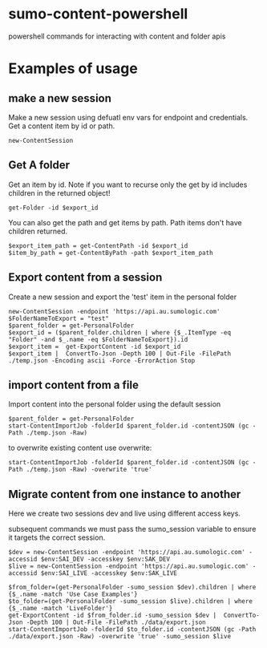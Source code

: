 # sumo-content-powershell
powershell commands for interacting with content and folder apis

# Examples of usage

## make a new session
Make a new session using defuatl env vars for endpoint and credentials.
Get a content item by id or path.

```
new-ContentSession
```

## Get A folder
Get an item by id. Note if you want to recurse only the get by id includes children in the returned object!
```
get-Folder -id $export_id  
```

You can also get the path and get items by path. Path items don't have children returned.
```
$export_item_path = get-ContentPath -id $export_id
$item_by_path = get-ContentByPath -path $export_item_path
```

## Export content from a session
Create a new session and export the 'test' item in the personal folder
```
new-ContentSession -endpoint 'https://api.au.sumologic.com' 
$FolderNameToExport = "test"
$parent_folder = get-PersonalFolder 
$export_id = ($parent_folder.children | where {$_.ItemType -eq "Folder" -and $_.name -eq $FolderNameToExport}).id
$export_item =  get-ExportContent -id $export_id
$export_item |  ConvertTo-Json -Depth 100 | Out-File -FilePath ./temp.json -Encoding ascii -Force -ErrorAction Stop
```

## import content from a file
Import content into the personal folder using the default session
```
$parent_folder = get-PersonalFolder 
start-ContentImportJob -folderId $parent_folder.id -contentJSON (gc -Path ./temp.json -Raw) 
```

to overwrite existing content use overwrite:
```
start-ContentImportJob -folderId $parent_folder.id -contentJSON (gc -Path ./temp.json -Raw) -overwrite 'true'
```

## Migrate content from one instance to another
Here we create two sessions dev and live using different access keys.

subsequent commands we must pass the sumo_session variable to ensure it targets the correct session.
```
$dev = new-ContentSession -endpoint 'https://api.au.sumologic.com' -accessid $env:SAI_DEV -accesskey $env:SAK_DEV
$live = new-ContentSession -endpoint 'https://api.au.sumologic.com' -accessid $env:SAI_LIVE -accesskey $env:SAK_LIVE   

$from_folder=(get-PersonalFolder -sumo_session $dev).children | where {$_.name -match 'Use Case Examples'}
$to_folder=(get-PersonalFolder -sumo_session $live).children | where {$_.name -match 'LiveFolder'}
get-ExportContent -id $from_folder.id -sumo_session $dev |  ConvertTo-Json -Depth 100 | Out-File -FilePath ./data/export.json
start-ContentImportJob -folderId $to_folder.id -contentJSON (gc -Path ./data/export.json -Raw) -overwrite 'true' -sumo_session $live
```
